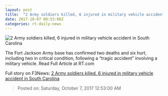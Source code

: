 ```yaml
---
layout: post
title:  "2 Army soldiers killed, 6 injured in military vehicle accident in South Carolina"
date: 2017-10-07 00:53:00Z
categories: rt-daily-news
---
```


![2 Army soldiers killed, 6 injured in military vehicle accident in South Carolina](https://cdni.rt.com/files/2017.10/article/59d82694fc7e93fc5a8b4567.jpg)

The Fort Jackson Army base has confirmed two deaths and six hurt, including two in critical condition, following a “tragic accident” involving a military vehicle. Read Full Article at RT.com


Full story on F3News: [2 Army soldiers killed, 6 injured in military vehicle accident in South Carolina](http://www.f3nws.com/n/nYWetE)

> Posted on: Saturday, October 7, 2017 12:53:00 AM
